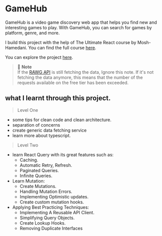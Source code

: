 # GameHub

GameHub is a video game discovery web app that helps you find new and interesting games to play. With GameHub, you can search for games by platform, genre, and more. 

I build this project with the help of The Ultimate React course by Mosh-Hamedani. You can find the full course [here](https://codewithmosh.com).

You can explore the project [here](https://game-hub-by-ramadan.vercel.app/).

> 📝 **Note** <br/>
If the [RAWG API](https://rawg.io/apidocs) is still fetching the data, Ignore this note. If it's not fetching the data anymore, this means that the number of the requests available on the free tier has been exceeded.

## what I learnt through this project.

> Level One

* some tips for clean code and clean architecture.
* separation of concerns
* create generic data fetching service
* learn more about typescript.

> Level Two

* learn React Query with its great features such as:
    * Caching.
    * Automatic Retry, Refresh.
    * Paginated Queries.
    * Infinite Queries.
* Learn Mutation:
    * Create Mutations.
    * Handling Mutation Errors.
    * Implementing Optimistic updates.
    * Create custom mutation hooks.
* Applying Best Practicing Techniques:
    * Implementing A Reusable API Client.
    * Simplifying Query Objects.
    * Create Lookup Hooks.
    * Removing Duplicate Interfaces




